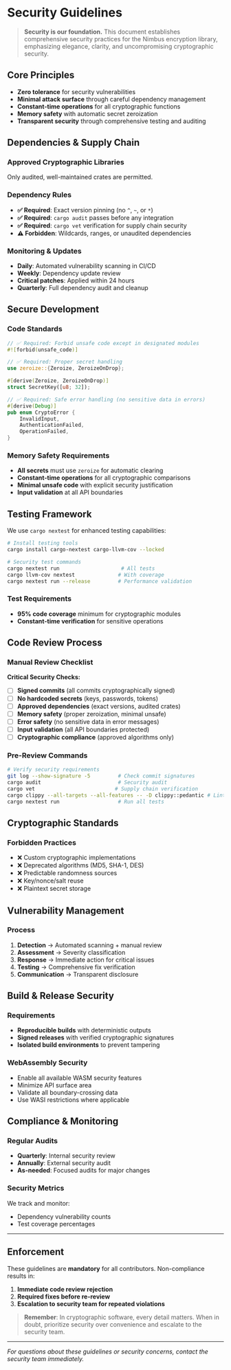 # Security Guidelines

> **Security is our foundation.** This document establishes comprehensive security practices for the Nimbus encryption library, emphasizing elegance, clarity, and uncompromising cryptographic security.

## Core Principles

- **Zero tolerance** for security vulnerabilities
- **Minimal attack surface** through careful dependency management
- **Constant-time operations** for all cryptographic functions
- **Memory safety** with automatic secret zeroization
- **Transparent security** through comprehensive testing and auditing

## Dependencies & Supply Chain

### Approved Cryptographic Libraries

Only audited, well-maintained crates are permitted.

### Dependency Rules

- **✅ Required**: Exact version pinning (no `^`, `~`, or `*`)
- **✅ Required**: `cargo audit` passes before any integration
- **✅ Required**: `cargo vet` verification for supply chain security
- **⚠️ Forbidden**: Wildcards, ranges, or unaudited dependencies

### Monitoring & Updates

- **Daily**: Automated vulnerability scanning in CI/CD
- **Weekly**: Dependency update review
- **Critical patches**: Applied within 24 hours
- **Quarterly**: Full dependency audit and cleanup

## Secure Development

### Code Standards

```rust
// ✅ Required: Forbid unsafe code except in designated modules
#![forbid(unsafe_code)]

// ✅ Required: Proper secret handling
use zeroize::{Zeroize, ZeroizeOnDrop};

#[derive(Zeroize, ZeroizeOnDrop)]
struct SecretKey([u8; 32]);

// ✅ Required: Safe error handling (no sensitive data in errors)
#[derive(Debug)]
pub enum CryptoError {
    InvalidInput,
    AuthenticationFailed,
    OperationFailed,
}
```

### Memory Safety Requirements

- **All secrets** must use `zeroize` for automatic clearing
- **Constant-time operations** for all cryptographic comparisons
- **Minimal unsafe code** with explicit security justification
- **Input validation** at all API boundaries

## Testing Framework

We use `cargo nextest` for enhanced testing capabilities:

```bash
# Install testing tools
cargo install cargo-nextest cargo-llvm-cov --locked

# Security test commands
cargo nextest run                    # All tests
cargo llvm-cov nextest              # With coverage
cargo nextest run --release         # Performance validation
```

### Test Requirements

- **95% code coverage** minimum for cryptographic modules
- **Constant-time verification** for sensitive operations

## Code Review Process

### Manual Review Checklist

**Critical Security Checks:**

- [ ] **Signed commits** (all commits cryptographically signed)
- [ ] **No hardcoded secrets** (keys, passwords, tokens)
- [ ] **Approved dependencies** (exact versions, audited crates)
- [ ] **Memory safety** (proper zeroization, minimal unsafe)
- [ ] **Error safety** (no sensitive data in error messages)
- [ ] **Input validation** (all API boundaries protected)
- [ ] **Cryptographic compliance** (approved algorithms only)

### Pre-Review Commands

```bash
# Verify security requirements
git log --show-signature -5         # Check commit signatures
cargo audit                         # Security audit
cargo vet                          # Supply chain verification
cargo clippy --all-targets --all-features -- -D clippy::pedantic # Linting
cargo nextest run                   # Run all tests
```

## Cryptographic Standards

### Forbidden Practices

- ❌ Custom cryptographic implementations
- ❌ Deprecated algorithms (MD5, SHA-1, DES)
- ❌ Predictable randomness sources
- ❌ Key/nonce/salt reuse
- ❌ Plaintext secret storage

## Vulnerability Management

### Process

1. **Detection** → Automated scanning + manual review
2. **Assessment** → Severity classification
3. **Response** → Immediate action for critical issues
4. **Testing** → Comprehensive fix verification
5. **Communication** → Transparent disclosure

## Build & Release Security

### Requirements

- **Reproducible builds** with deterministic outputs
- **Signed releases** with verified cryptographic signatures
- **Isolated build environments** to prevent tampering

### WebAssembly Security

- Enable all available WASM security features
- Minimize API surface area
- Validate all boundary-crossing data
- Use WASI restrictions where applicable

## Compliance & Monitoring

### Regular Audits

- **Quarterly**: Internal security review
- **Annually**: External security audit
- **As-needed**: Focused audits for major changes

### Security Metrics

We track and monitor:

- Dependency vulnerability counts
- Test coverage percentages

---

## Enforcement

These guidelines are **mandatory** for all contributors. Non-compliance results in:

1. **Immediate code review rejection**
2. **Required fixes before re-review**
3. **Escalation to security team for repeated violations**

> **Remember**: In cryptographic software, every detail matters. When in doubt, prioritize security over convenience and escalate to the security team.

---

_For questions about these guidelines or security concerns, contact the security team immediately._
